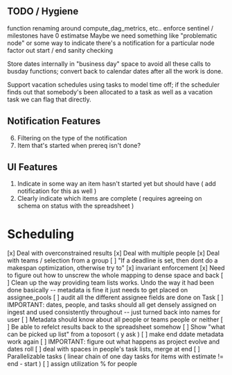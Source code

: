## TODO / Hygiene

function renaming around  compute_dag_metrics, etc.. 
enforce sentinel / milestones have 0 estimatse
Maybe we need something like "problematic node" or some way to indicate there's a notification for a particular node
factor out start / end sanity checking

Store dates internally in "business day" space to avoid all these calls to busday functions; convert back to calendar
dates after all the work is done.

Support vacation schedules using tasks to model time off; if the scheduler finds out that somebody's been allocated
to a task as well as a vacation task we can flag that directly.

## Notification Features
6. Filtering on the type of the notification
7. Item that's started when prereq isn't done?

## UI Features
1. Indicate in some way an item hasn't started yet but should have ( add notification for this as well )
5. Clearly indicate which items are complete ( requires agreeing on schema on status with the spreadsheet )

# Scheduling
[x] Deal with overconstrained results
[x] Deal with multiple people
[x] Deal with teams / selection from a group
[ ] "If a deadline is set, then dont do a makespan optimization, otherwise try to"
[x] invariant enforcement
[x] Need to figure out how to unscrew the whole mapping to dense space and back
[ ] Clean up the way providing team lists works. Undo the way it had been done basically -- metadata is fine it just needs to get placed on assignee_pools
[ ] audit all the different assignee fields are done on Task
[ ] IMPORTANT: dates, people, and tasks should all get densely assigned on ingest and used consistently throughout -- just turned back into names for user
[ ] Metadata should know about all people or teams people or neither
[ ] Be able to refelct results back to the spreadsheet somehow
[ ] Show "what can be picked up list" from a toposort ( y ask )
[ ] make end ddate metadata work again
[ ] IMPORTANT: figure out what happens as project evolve and dates roll
[ ] deal with spaces in people's task lists, merge at end
[ ] Parallelizable tasks ( linear chain of one day tasks for items with estimate != end - start )
[ ] assign utilization % for people
